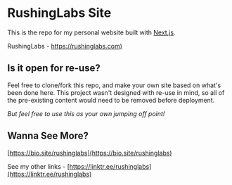 # RushingLabs Site

This is the repo for my personal website built with [Next.js](https://nextjs.org/learn).

RushingLabs - [https://rushinglabs.com)](https://rushinglabs.com)


## Is it open for re-use?

Feel free to clone/fork this repo, and make your own site based on what's been done here. This project wasn't designed with re-use in mind, so all of the pre-existing content would need to be removed before deployment.

_But feel free to use this as your own jumping off point!_


## Wanna See More?

[https://bio.site/rushinglabs](https://bio.site/rushinglabs)

See my other links - [https://linktr.ee/rushinglabs](https://linktr.ee/rushinglabs)